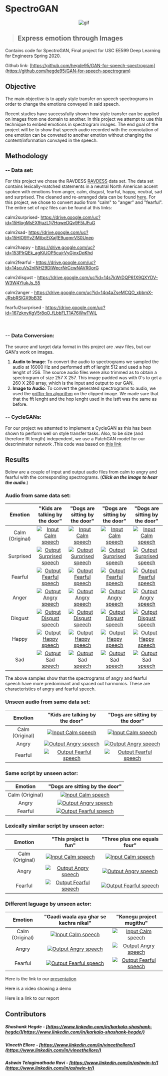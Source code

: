 # SpectroGAN
<p align="center">
    <img src="/GAN-for-speech-spectrogram/results/gif.gif" alt="gif"/>
</p>

>## Express emotion through Images


Contains code for SpectroGAN, Final project for USC EE599 Deep Learning for Engineers Spring 2020.

Github link: [https://github.com/hegde95/GAN-for-speech-spectrogram](https://github.com/hegde95/GAN-for-speech-spectrogram) <br/>




## Objective <br />
The main objective is to apply style transfer on speech spectrograms in order to change the emotions conveyed in said speech.<br/>

Recent studies have successfully shown how style transfer can be applied on images from one domain to another. In this project we attempt to use this technique to embed emotions in spectrogram images. The end goal of the project will be to show that speech audio recorded with the connotation of one emotion can be conveted to another emotion without changing the content/information convayed in the speech. <br />


## Methodology <br/>
### -- Data set: <br/>
For this project we chose the RAVDESS [RAVDESS](https://zenodo.org/record/1188976#.Xq-sIvJKg5k) data set. The data set contains lexically-matched statements in a neutral North American accent spoken with emotions from anger, calm, disgust, fearful, happy, neutral, sad and surprised. The cleaned and re-arranged data can be found [here](https://drive.google.com/drive/folders/12o5dMpEHqxIb8Qm9yHZB0s9at2lw3KPM?usp=sharing). For this project, we chose to convert audio from "calm" to "anger" and "fearful". The entire set of npz files can be found at this links:<br/>

calm2surprised- https://drive.google.com/uc?id=15HlogMsEX9juzL1j7HqweDQv9F5tJFuG

calm2sad- https://drive.google.com/uc?id=15HlO9YvZjMtbcEiXajfE9uqmrVS0Unep

calm2happy - https://drive.google.com/uc?id=153PIrQEk_agKiUOP5cujrVyGjnxDqKhd

calm2fearful - https://drive.google.com/uc?id=14scuVs2nlNH29DIWecrNrCcwNAVR0orG

calm2disgust - https://drive.google.com/uc?id=14s7kWrDQP61X9QXYDV-W3W4YIukJs_55

calm2anger - https://drive.google.com/uc?id=14q4aZseMCQO_xbbmX-JRsbRSlGX9bB3E

fearful2surprised - https://drive.google.com/uc?id=167zknyKgV5r8qO_fLbbFLT1A76WwTWiL <br />

<br />

### -- Data Conversion: <br/>
The source and target data format in this project are .wav files, but our GAN's work on images. 
1. **Audio to Image**: To convert the audio to spectrograms we sampled the audio at 16000 Hz and performed stft of lenght 512 and used a hop lenght of 256. The source audio files were also trimmed as to obtain a spectrogram of size 257 X 257. This image padded was with 0's to get a 260 X 260 array, which is the input and output to our GAN.
2. **Image to Audio**: To convert the generated spectrograms to audio, we used the [griffin-lim algorithm](https://www.researchgate.net/publication/261315209_A_Fast_Griffin-Lim_Algorithm) on the clipped image. We made sure that that the fft lenght and the hop lenght used in the istft was the same as before.<br />

### -- CycleGANs: <br/>
For our project we attemted to implement a CycleGAN as this has been shown to perform well on style transfer tasks. Also, to be size (and therefore fft length) independent, we use a PatchGAN model for our descriminator network .This code was based on [this link](https://machinelearningmastery.com/cyclegan-tutorial-with-keras/)<br />

## Results <br/>
Below are a couple of input and output audio files from calm to angry and fearful with the corresponding spectrograms. (***Click on the image to hear the audio***.) <br/>


### Audio from same data set:<br />

|Emotion|"Kids are talking by the door"|"Dogs are sitting by the door"|"Dogs are sitting by the door"|"Dogs are sitting by the door"|
| :----: | :----: | :----: | :----: | :----: |
|Calm (Original)|[![Input Calm speech](/GAN-for-speech-spectrogram/results/GoodAudio/calm_04.jpg "Input Calm speech")](/GAN-for-speech-spectrogram/results/GoodAudio/calm_04.wav)|[![Input Calm speech](/GAN-for-speech-spectrogram/results/GoodAudio/calm_11.jpg "Input Calm speech")](/GAN-for-speech-spectrogram/results/GoodAudio/calm_11.wav)|[![Input Calm speech](/GAN-for-speech-spectrogram/results/GoodAudio/calm_14.jpg "Input Calm speech")](/GAN-for-speech-spectrogram/results/GoodAudio/calm_14.wav)|[![Input Calm speech](/GAN-for-speech-spectrogram/results/GoodAudio/calm_08.jpg "Input Calm speech")](/GAN-for-speech-spectrogram/results/GoodAudio/calm_08.wav)|
|Surprised|[![Output Surprised speech](/GAN-for-speech-spectrogram/results/GoodAudio/calm_04_surprised_generated.jpg "Output Surprised speech")](/GAN-for-speech-spectrogram/results/GoodAudio/calm_04_surprised_generated.wav)|[![Output Surprised speech](/GAN-for-speech-spectrogram/results/GoodAudio/calm_11_surprised_generated.jpg "Output Surprised speech")](/GAN-for-speech-spectrogram/results/GoodAudio/calm_11_surprised_generated.wav)|[![Output Surprised speech](/GAN-for-speech-spectrogram/results/GoodAudio/calm_14_surprised_generated.jpg "Output Surprised speech")](/GAN-for-speech-spectrogram/results/GoodAudio/calm_14_surprised_generated.wav)|[![Output Surprised speech](/GAN-for-speech-spectrogram/results/GoodAudio/calm_08_surprised_generated.jpg "Output Surprised speech")](/GAN-for-speech-spectrogram/results/GoodAudio/calm_08_surprised_generated.wav)|
|Fearful|[![Output Fearful speech](/GAN-for-speech-spectrogram/results/GoodAudio/calm_04_fearful_generated.jpg "Output Fearful speech")](/GAN-for-speech-spectrogram/results/GoodAudio/calm_04_fearful_generated.wav)|[![Output Fearful speech](/GAN-for-speech-spectrogram/results/GoodAudio/calm_11_fearful_generated.jpg "Output Fearful speech")](/GAN-for-speech-spectrogram/results/GoodAudio/calm_11_fearful_generated.wav)|[![Output Fearful speech](/GAN-for-speech-spectrogram/results/GoodAudio/calm_14_fearful_generated.jpg "Output Fearful speech")](/GAN-for-speech-spectrogram/results/GoodAudio/calm_14_fearful_generated.wav)|[![Output Fearful speech](/GAN-for-speech-spectrogram/results/GoodAudio/calm_08_fearful_generated.jpg "Output Fearful speech")](/GAN-for-speech-spectrogram/results/GoodAudio/calm_08_fearful_generated.wav)|
|Anger|[![Output Angry speech](/GAN-for-speech-spectrogram/results/GoodAudio/calm_04_anger_generated.jpg "Input Calm speech")](/GAN-for-speech-spectrogram/results/GoodAudio/calm_04_anger_generated.wav)|[![Output Angry speech](/GAN-for-speech-spectrogram/results/GoodAudio/calm_11_anger_generated.jpg "Input Calm speech")](/GAN-for-speech-spectrogram/results/GoodAudio/calm_11_anger_generated.wav)|[![Output Angry speech](/GAN-for-speech-spectrogram/results/GoodAudio/calm_14_anger_generated.jpg "Input Calm speech")](/GAN-for-speech-spectrogram/results/GoodAudio/calm_14_anger_generated.wav)|[![Output Angry speech](/GAN-for-speech-spectrogram/results/GoodAudio/calm_08_anger_generated.jpg "Input Calm speech")](/GAN-for-speech-spectrogram/results/GoodAudio/calm_08_anger_generated.wav)|
|Disgust|[![Output Disgust speech](/GAN-for-speech-spectrogram/results/GoodAudio/calm_04_disgust_generated.jpg "Output Disgust speech")](/GAN-for-speech-spectrogram/results/GoodAudio/calm_04_disgust_generated.wav)|[![Output Disgust speech](/GAN-for-speech-spectrogram/results/GoodAudio/calm_11_disgust_generated.jpg "Output Disgust speech")](/GAN-for-speech-spectrogram/results/GoodAudio/calm_11_disgust_generated.wav)|[![Output Disgust speech](/GAN-for-speech-spectrogram/results/GoodAudio/calm_14_disgust_generated.jpg "Output Disgust speech")](/GAN-for-speech-spectrogram/results/GoodAudio/calm_14_disgust_generated.wav)|[![Output Disgust speech](/GAN-for-speech-spectrogram/results/GoodAudio/calm_08_disgust_generated.jpg "Output Disgust speech")](/GAN-for-speech-spectrogram/results/GoodAudio/calm_08_disgust_generated.wav)|
|Happy|[![Output Happy speech](/GAN-for-speech-spectrogram/results/GoodAudio/calm_04_happy_generated.jpg "Output Happy speech")](/GAN-for-speech-spectrogram/results/GoodAudio/calm_04_happy_generated.wav)|[![Output Happy speech](/GAN-for-speech-spectrogram/results/GoodAudio/calm_11_happy_generated.jpg "Output Happy speech")](/GAN-for-speech-spectrogram/results/GoodAudio/calm_11_happy_generated.wav)|[![Output Happy speech](/GAN-for-speech-spectrogram/results/GoodAudio/calm_14_happy_generated.jpg "Output Happy speech")](/GAN-for-speech-spectrogram/results/GoodAudio/calm_14_happy_generated.wav)|[![Output Happy speech](/GAN-for-speech-spectrogram/results/GoodAudio/calm_08_happy_generated.jpg "Output Happy speech")](/GAN-for-speech-spectrogram/results/GoodAudio/calm_08_happy_generated.wav)|
|Sad|[![Output Sad speech](/GAN-for-speech-spectrogram/results/GoodAudio/calm_04_sad_generated.jpg "Output Sad speech")](/GAN-for-speech-spectrogram/results/GoodAudio/calm_04_sad_generated.wav)|[![Output Sad speech](/GAN-for-speech-spectrogram/results/GoodAudio/calm_11_sad_generated.jpg "Output Sad speech")](/GAN-for-speech-spectrogram/results/GoodAudio/calm_11_sad_generated.wav)|[![Output Sad speech](/GAN-for-speech-spectrogram/results/GoodAudio/calm_14_sad_generated.jpg "Output Sad speech")](/GAN-for-speech-spectrogram/results/GoodAudio/calm_14_sad_generated.wav)|[![Output Sad speech](/GAN-for-speech-spectrogram/results/GoodAudio/calm_08_sad_generated.jpg "Output Sad speech")](/GAN-for-speech-spectrogram/results/GoodAudio/calm_08_sad_generated.wav)|



The above samples show that the spectrograms of angry and fearful speech have more predominant and spaced out harmonics. These are characteristics of angry and fearful speech.<br />


### Unseen audio from same data set:<br />

|Emotion|"Kids are talking by the door"|"Dogs are sitting by the door"|
| :----: | :----: | :----: |
|Calm (Original)|[![Input Calm speech](/GAN-for-speech-spectrogram/results/UnseenAudio/calm_orig1.jpg "Input Calm speech")](/GAN-for-speech-spectrogram/results/UnseenAudio/calm_orig1.wav)|[![Input Calm speech](/GAN-for-speech-spectrogram/results/UnseenAudio/calm_orig2.jpg "Input Calm speech")](/GAN-for-speech-spectrogram/results/UnseenAudio/calm_orig2.wav)|
|Angry|[![Output Angry speech](/GAN-for-speech-spectrogram/results/UnseenAudio/calm_orig1_Anger_generated.jpg "Output Angry speech")](/GAN-for-speech-spectrogram/results/UnseenAudio/calm_orig1_Anger_generated.wav)|[![Output Angry speech](/GAN-for-speech-spectrogram/results/UnseenAudio/calm_orig2_Anger_generated.jpg "Output Angry speech")](/GAN-for-speech-spectrogram/results/UnseenAudio/calm_orig2_Anger_generated.wav)|
|Fearful|[![Output Fearful speech](/GAN-for-speech-spectrogram/results/UnseenAudio/calm_orig1_Fearful_generated.jpg "Output Fearful speech")](/GAN-for-speech-spectrogram/results/UnseenAudio/calm_orig1_Fearful_generated.wav)|[![Output Fearful speech](/GAN-for-speech-spectrogram/results/UnseenAudio/calm_orig2_Fearful_generated.jpg "Output Fearful speech")](/GAN-for-speech-spectrogram/results/UnseenAudio/calm_orig2_Fearful_generated.wav)|



### Same script by unseen actor:<br />

|Emotion|"Dogs are sitting by the door"|
| :----: | :----: |
|Calm (Original)|[![Input Calm speech](/GAN-for-speech-spectrogram/results/UnseenAudio/calm_eng2.jpg "Input Calm speech")](/GAN-for-speech-spectrogram/results/UnseenAudio/calm_eng2.wav)|
|Angry|[![Output Angry speech](/GAN-for-speech-spectrogram/results/UnseenAudio/calm_eng2_Anger_generated.jpg "Output Angry speech")](/GAN-for-speech-spectrogram/results/UnseenAudio/calm_eng2_Anger_generated.wav)|
|Fearful|[![Output Fearful speech](/GAN-for-speech-spectrogram/results/UnseenAudio/calm_eng2_Fearful_generated.jpg "Output Fearful speech")](/GAN-for-speech-spectrogram/results/UnseenAudio/calm_eng2_Fearful_generated.wav)|

### Lexically similar script by unseen actor:<br />


|Emotion|"This project is fun"|"Three plus one equals four"|
| :----: | :----: | :----: |
|Calm (Original)|[![Input Calm speech](/GAN-for-speech-spectrogram/results/UnseenAudio/calm_eng1.jpg "Input Calm speech")](/GAN-for-speech-spectrogram/results/UnseenAudio/calm_eng1.wav)|[![Input Calm speech](/GAN-for-speech-spectrogram/results/UnseenAudio/calm_eng3.jpg "Input Calm speech")](/GAN-for-speech-spectrogram/results/UnseenAudio/calm_eng3.wav)|
|Angry|[![Output Angry speech](/GAN-for-speech-spectrogram/results/UnseenAudio/calm_eng1_Anger_generated.jpg "Output Angry speech")](/GAN-for-speech-spectrogram/results/UnseenAudio/calm_eng1_Anger_generated.wav)|[![Output Angry speech](/GAN-for-speech-spectrogram/results/UnseenAudio/calm_eng3_Anger_generated.jpg "Output Angry speech")](/GAN-for-speech-spectrogram/results/UnseenAudio/calm_eng3_Anger_generated.wav)|
|Fearful|[![Output Fearful speech](/GAN-for-speech-spectrogram/results/UnseenAudio/calm_eng1_Fearful_generated.jpg "Output Fearful speech")](/GAN-for-speech-spectrogram/results/UnseenAudio/calm_eng1_Fearful_generated.wav)|[![Output Fearful speech](/GAN-for-speech-spectrogram/results/UnseenAudio/calm_eng3_Fearful_generated.jpg "Output Fearful speech")](/GAN-for-speech-spectrogram/results/UnseenAudio/calm_eng3_Fearful_generated.wav)|


### Different laguage by unseen actor:<br />


|Emotion|"Gaadi waala aya ghar se kachra nikal"|"Konegu project mugithu"|
| :----: | :----: | :----: |
|Calm (Original)|[![Input Calm speech](/GAN-for-speech-spectrogram/results/UnseenAudio/calm_hin.jpg "Input Calm speech")](/GAN-for-speech-spectrogram/results/UnseenAudio/calm_hin.wav)|[![Input Calm speech](/GAN-for-speech-spectrogram/results/UnseenAudio/calm_kan.jpg "Input Calm speech")](/GAN-for-speech-spectrogram/results/UnseenAudio/calm_kan.wav)|
|Angry|[![Output Angry speech](/GAN-for-speech-spectrogram/results/UnseenAudio/calm_hin_Anger_generated.jpg "Output Angry speech")](/GAN-for-speech-spectrogram/results/UnseenAudio/calm_hin_Anger_generated.wav)|[![Output Angry speech](/GAN-for-speech-spectrogram/results/UnseenAudio/calm_kan_Anger_generated.jpg "Output Angry speech")](/GAN-for-speech-spectrogram/results/UnseenAudio/calm_kan_Anger_generated.wav)|
|Fearful|[![Output Fearful speech](/GAN-for-speech-spectrogram/results/UnseenAudio/calm_hin_Fearful_generated.jpg "Output Fearful speech")](/GAN-for-speech-spectrogram/results/UnseenAudio/calm_hin_Fearful_generated.wav)|[![Output Fearful speech](/GAN-for-speech-spectrogram/results/UnseenAudio/calm_kan_Fearful_generated.jpg "Output Fearful speech")](/GAN-for-speech-spectrogram/results/UnseenAudio/calm_kan_Fearful_generated.wav)|


Here is the link to our [presentation](/EE599_final_presentation.pptx)<br/>

Here is a video showing a demo<br/>

Here is a link to our report<br/>

## Contributors <br/>
##### Shashank Hegde - [https://www.linkedin.com/in/karkala-shashank-hegde/](https://www.linkedin.com/in/karkala-shashank-hegde/)<br/>
##### Vineeth Ellore - [https://www.linkedin.com/in/vineethellore/](https://www.linkedin.com/in/vineethellore/) <br/>
##### Ashwin Telagimathada Ravi - [https://www.linkedin.com/in/ashwin-tr/](https://www.linkedin.com/in/ashwin-tr/)<br/>
